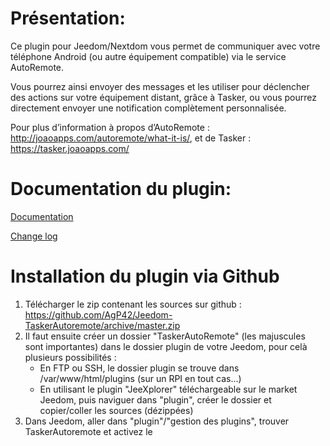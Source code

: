 # Présentation:

Ce plugin pour Jeedom/Nextdom vous permet de communiquer avec votre téléphone Android (ou autre équipement compatible) via le service AutoRemote.

Vous pourrez ainsi envoyer des messages et les utiliser pour déclencher des actions sur votre équipement distant, grâce à Tasker,  ou vous pourrez directement envoyer une notification complètement personnalisée.

Pour plus d’information à propos d’AutoRemote : http://joaoapps.com/autoremote/what-it-is/, et de Tasker : https://tasker.joaoapps.com/

# Documentation du plugin:

[Documentation](https://agp42.github.io/Jeedom-TaskerAutoremote/fr_FR/)

[Change log](https://agp42.github.io/Jeedom-TaskerAutoremote/fr_FR/changelog)


# Installation du plugin via Github

1. Télécharger le zip contenant les sources sur github : <a href="https://github.com/AgP42/Jeedom-TaskerAutoremote/archive/master.zip" target="_blank">https://github.com/AgP42/Jeedom-TaskerAutoremote/archive/master.zip</a>
2. Il faut ensuite créer un dossier "TaskerAutoRemote" (les majuscules sont importantes) dans le dossier plugin de votre Jeedom, pour celà plusieurs possibilités :
   - En FTP ou SSH, le dossier plugin se trouve dans /var/www/html/plugins (sur un RPI en tout cas...)
   - En utilisant le plugin "JeeXplorer" téléchargeable sur le market Jeedom, puis naviguer dans "plugin", créer le dossier et copier/coller les sources (dézippées)
3. Dans Jeedom, aller dans "plugin"/"gestion des plugins", trouver TaskerAutoremote et activez le
